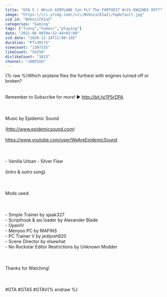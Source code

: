 ```yaml
---
title: "GTA 5 | Which AIRPLANE Can FLY The FURTHEST With ENGINES OFF?"
image: "https:\/\/i.ytimg.com\/vi\/NVknziCKIaI\/hqdefault.jpg"
vid_id: "NVknziCKIaI"
categories: "Gaming"
tags: ["funny","humour","playing"]
date: "2021-06-08T04:52:44+03:00"
vid_date: "2020-12-18T11:00:19Z"
duration: "PT13M17S"
viewcount: "1307335"
likeCount: "54250"
dislikeCount: "1815"
channel: "JANTSUU"
---
```

{% raw %}Which airplane flies the furthest with engines turned off or broken?<br /><br /><br />Remember to Subscribe for more! ► <a rel="nofollow" target="blank" href="http://bit.ly/1P5rDPA">http://bit.ly/1P5rDPA</a><br /><br /><br /><br />Music by Epidemic Sound<br /><br />(<a rel="nofollow" target="blank" href="http://www.epidemicsound.com)">http://www.epidemicsound.com)</a><br /><br /><a rel="nofollow" target="blank" href="https://www.youtube.com/user/WeAreEpidemicSound">https://www.youtube.com/user/WeAreEpidemicSound</a><br /><br /><br /><br />- Vanilla Urban - Silver Flaw<br /><br />(intro &amp; outro song)<br /><br /><br /><br />Mods used:<br /><br /><br /><br />- Simple Trainer by sjaak327<br />- Scripthook &amp; asi loader by Alexander Blade<br />- OpenIV<br />- Menyoo PC by MAFINS<br />- PC Trainer V by jedijosh920<br />- Scene Director by elsewhat<br />- No Rockstar Editor Restrictions by Unknown Modder<br /><br /><br /><br />Thanks for Watching!<br /><br /><br /><br />#GTA #GTA5 #GTAV{% endraw %}
